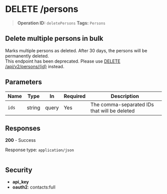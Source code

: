 # DELETE /persons

> **Operation ID:** `deletePersons`
> **Tags:** `Persons`

## Delete multiple persons in bulk

Marks multiple persons as deleted. After 30 days, the persons will be permanently deleted. <br>This endpoint has been deprecated. Please use <a href="https://developers.pipedrive.com/docs/api/v1/Persons#deletePerson" target="_blank" rel="noopener noreferrer">DELETE /api/v2/persons/{id}</a> instead.

## Parameters

| Name | Type | In | Required | Description |
|------|------|-------|----------|-------------|
| `ids` | string | query | Yes | The comma-separated IDs that will be deleted |

## Responses

**200** - Success

Response type: `application/json`

```

```


## Security

- **api_key**
- **oauth2**: contacts:full